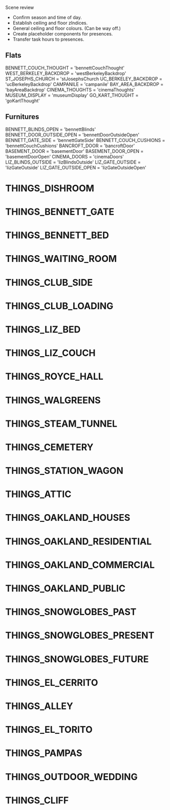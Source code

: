 Scene review

* Confirm season and time of day.
* Establish ceiling and floor zIndices.
* General ceiling and floor colours. (Can be way off.)
* Create placeholder components for presences.
* Transfer task hours to presences.

## Flats
BENNETT_COUCH_THOUGHT = 'bennettCouchThought'
WEST_BERKELEY_BACKDROP = 'westBerkeleyBackdrop'
ST_JOSEPHS_CHURCH = 'stJosephsChurch
UC_BERKELEY_BACKDROP = 'ucBerkeleyBackdrop'
CAMPANILE = 'campanile'
BAY_AREA_BACKDROP = 'bayAreaBackdrop'
CINEMA_THOUGHTS = 'cinemaThoughts'
MUSEUM_DISPLAY = 'museumDisplay'
GO_KART_THOUGHT = 'goKartThought'

## Furnitures
BENNETT_BLINDS_OPEN = 'bennettBlinds'
BENNETT_DOOR_OUTSIDE_OPEN = 'bennettDoorOutsideOpen'
BENNETT_GATE_SIDE = 'bennettGateSide'
BENNETT_COUCH_CUSHIONS = 'bennettCouchCushions'
BANCROFT_DOOR = 'bancroftDoor'
BASEMENT_DOOR = 'basementDoor'
BASEMENT_DOOR_OPEN = 'basementDoorOpen'
CINEMA_DOORS = 'cinemaDoors'
LIZ_BLINDS_OUTSIDE = 'lizBlindsOutside'
LIZ_GATE_OUTSIDE = 'lizGateOutside'
LIZ_GATE_OUTSIDE_OPEN = 'lizGateOutsideOpen'

# THINGS_DISHROOM
# THINGS_BENNETT_GATE
# THINGS_BENNETT_BED
# THINGS_WAITING_ROOM
# THINGS_CLUB_SIDE
# THINGS_CLUB_LOADING
# THINGS_LIZ_BED
# THINGS_LIZ_COUCH
# THINGS_ROYCE_HALL
# THINGS_WALGREENS
# THINGS_STEAM_TUNNEL
# THINGS_CEMETERY
# THINGS_STATION_WAGON
# THINGS_ATTIC

# THINGS_OAKLAND_HOUSES
# THINGS_OAKLAND_RESIDENTIAL
# THINGS_OAKLAND_COMMERCIAL
# THINGS_OAKLAND_PUBLIC
# THINGS_SNOWGLOBES_PAST
# THINGS_SNOWGLOBES_PRESENT
# THINGS_SNOWGLOBES_FUTURE
# THINGS_EL_CERRITO
# THINGS_ALLEY
# THINGS_EL_TORITO
# THINGS_PAMPAS
# THINGS_OUTDOOR_WEDDING
# THINGS_CLIFF